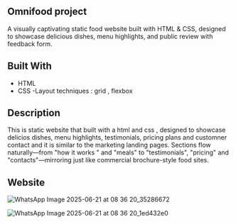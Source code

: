 ## Omnifood project

A visually captivating static food website built with HTML & CSS, designed to showcase delicious dishes, menu highlights, and public review with feedback form.

## Built With
- HTML
- CSS
-Layout techniques : grid , flexbox

## Description
This is static website that built with a html and css , designed to showcase delicios dishes, menu highlights, testimonials, pricing plans and customner contact and it is similar to the marketing landing pages. Sections flow naturally—from "how it works " and "meals" to "testimonials", "pricing" and "contacts"—mirroring  just like commercial brochure-style food sites.

## Website 







![WhatsApp Image 2025-06-21 at 08 36 20_35286672](https://github.com/user-attachments/assets/29e212db-7e67-478b-9d82-c75d2800d3ea)

![WhatsApp Image 2025-06-21 at 08 36 20_1ed432e0](https://github.com/user-attachments/assets/8016ec99-1d2e-4b7c-bd16-b2b7d4212473)
